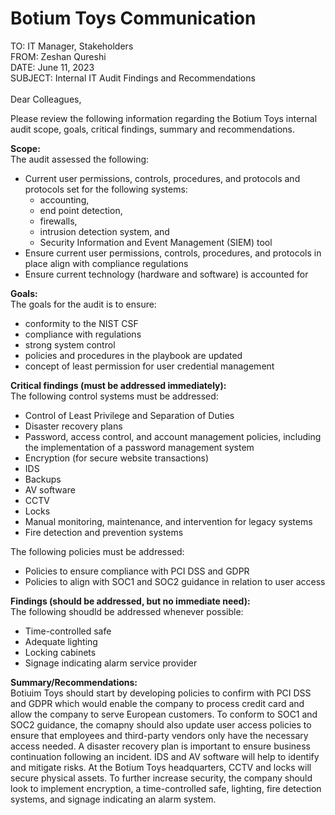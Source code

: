 # Botium Toys Communication

TO: IT Manager, Stakeholders \
FROM: Zeshan Qureshi \
DATE: June 11, 2023 \
SUBJECT: Internal IT Audit Findings and Recommendations 
\
\
Dear Colleagues, 

Please review the following information regarding the Botium Toys internal audit scope,
goals, critical findings, summary and recommendations.

**Scope:** \
The audit assessed the following:
* Current user permissions, controls, procedures, and protocols and protocols set for the following systems: 
    * accounting, 
    * end point detection, 
    * firewalls, 
    * intrusion detection system, and
    * Security Information and Event Management (SIEM) tool
* Ensure current user permissions, controls, procedures, and protocols in place align with compliance regulations
* Ensure current technology (hardware and software) is accounted for

**Goals:** \
The goals for the audit is to ensure:
* conformity to the NIST CSF
* compliance with regulations
* strong system control
* policies and procedures in the playbook are updated 
* concept of least permission for user credential management

**Critical findings (must be addressed immediately):** \
The following control systems must be addressed:
* Control of Least Privilege and Separation of Duties
* Disaster recovery plans
* Password, access control, and account management policies, including the implementation of a password management system
* Encryption (for secure website transactions)
* IDS
* Backups
* AV software
* CCTV
* Locks
* Manual monitoring, maintenance, and intervention for legacy systems
* Fire detection and prevention systems

The following policies must be addressed:
* Policies to ensure compliance with PCI DSS and GDPR
* Policies to align with SOC1 and SOC2 guidance in relation to user access

**Findings (should be addressed, but no immediate need):** \
The following shoudld be addressed whenever possible:
* Time-controlled safe
* Adequate lighting
* Locking cabinets
* Signage indicating alarm service provider

**Summary/Recommendations:** \
Botiuim Toys should start by developing policies to confirm with PCI DSS and GDPR which would enable the company to process credit card and allow the company to serve European customers. To conform to SOC1 and SOC2 guidance, the comapny should also update user access policies to ensure that employees and third-party vendors only have the necessary access needed. A disaster recovery plan is important to ensure business continuation following an incident. IDS and AV software will help to identify and mitigate risks. At the Botium Toys headquarters, CCTV and locks will secure physical assets. To further increase security, the company should look to implement encryption, a time-controlled safe, lighting, fire detection systems, and signage indicating an alarm system.